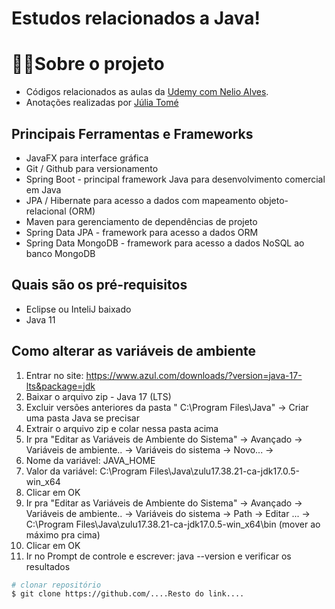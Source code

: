 # Estudos relacionados a Java!

# 👩‍💻Sobre o projeto
- Códigos relacionados as aulas da [Udemy com Nelio Alves](https://www.udemy.com/course/java-curso-completo/ "Link da Udemy").
- Anotações realizadas por [Júlia Tomé](https://github.com/juliatomeds)

## Principais Ferramentas e Frameworks
- JavaFX para interface gráfica
- Git / Github para versionamento
- Spring Boot - principal framework Java para desenvolvimento comercial em Java
- JPA / Hibernate para acesso a dados com mapeamento objeto-relacional (ORM)
- Maven para gerenciamento de dependências de projeto
- Spring Data JPA - framework para acesso a dados ORM
- Spring Data MongoDB - framework para acesso a dados NoSQL ao banco MongoDB

## Quais são os pré-requisitos
- Eclipse ou InteliJ baixado
- Java 11

## Como alterar as variáveis de ambiente
1. Entrar no site: https://www.azul.com/downloads/?version=java-17-lts&package=jdk
2. Baixar o arquivo zip - Java 17 (LTS)
3. Excluir versões anteriores da pasta " C:\Program Files\Java" -> Criar uma pasta Java se precisar 
4. Extrair o arquivo zip e colar nessa pasta acima 
5. Ir pra "Editar as Variáveis de Ambiente do Sistema" -> Avançado -> Variáveis de ambiente.. -> Variáveis do sistema ->
Novo... ->
6. Nome da variável: JAVA_HOME 
7. Valor da variável: C:\Program Files\Java\zulu17.38.21-ca-jdk17.0.5-win_x64 
8. Clicar em OK 
9. Ir pra "Editar as Variáveis de Ambiente do Sistema" -> Avançado -> Variáveis de ambiente.. -> Variáveis do sistema -> 
Path  -> Editar ... -> C:\Program Files\Java\zulu17.38.21-ca-jdk17.0.5-win_x64\bin (mover ao máximo pra cima)
10. Clicar em OK 
11. Ir no Prompt de controle e escrever: java --version e verificar os resultados

```bash
# clonar repositório
$ git clone https://github.com/....Resto do link....
```